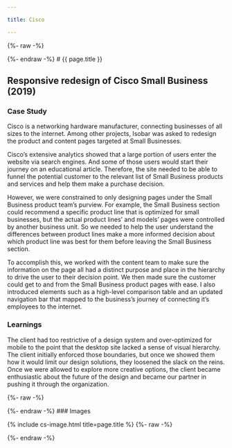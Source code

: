 ```yaml
---

title: Cisco

---
```

{%- raw -%}
<div class="cs-text">
{%- endraw -%}
# {{ page.title }}

## Responsive redesign of Cisco Small Business (2019)

### Case Study

Cisco is a networking hardware manufacturer, connecting businesses of all sizes to the internet. Among other projects, Isobar was asked to redesign the product and content pages targeted at Small Businesses.

Cisco’s extensive analytics showed that a large portion of users enter the website via search engines. And some of those users would start their journey on an educational article. Therefore, the site needed to be able to funnel the potential customer to the relevant list of Small Business products and services and help them make a purchase decision.

However, we were constrained to only designing pages under the Small Business product team’s purview. For example, the Small Business section could recommend a specific product line that is optimized for small businesses, but the actual product lines’ and models’ pages were controlled by another business unit. So we needed to help the user understand the differences between product lines make a more informed decision about which product line was best for them before leaving the Small Business section.

To accomplish this, we worked with the content team to make sure the information on the page all had a distinct purpose and place in the hierarchy to drive the user to their decision point. We then made sure the customer could get to and from the Small Business product pages with ease. I also introduced elements such as a high-level comparison table and an updated navigation bar that mapped to the business’s journey of connecting it’s employees to the internet.

### Learnings

The client had too restrictive of a design system and over-optimized for mobile to the point that the desktop site lacked a sense of visual hierarchy. The client initially enforced those boundaries, but once we showed them how it would limit our design solutions, they loosened the slack on the reins. Once we were allowed to explore more creative options, the client became enthusiastic about the future of the design and became our partner in pushing it through the organization. 

{%- raw -%}
</div>
<div class="cs-figures">
{%- endraw -%}
### Images

{% include cs-image.html title=page.title %}
{%- raw -%}
</div>
{%- endraw -%}